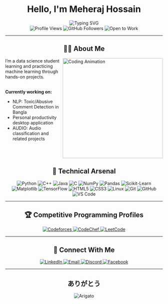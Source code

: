 <div align="center">

# Hello, I'm Meheraj Hossain

<div align="center">
<img src="https://readme-typing-svg.herokuapp.com?font=Fira+Code&size=22&duration=3000&pause=1000&color=FACC15&center=true&vCenter=true&width=600&lines=Aspiring+ML+Engineer+%26+Researcher;Competitive+Programmer" alt="Typing SVG" />


<div align="center">
  <img src="https://komarev.com/ghpvc/?username=meheraj-hossain95&label=Profile%20Views&color=2563eb&style=flat-square" alt="Profile Views" />
  <img src="https://img.shields.io/github/followers/meheraj-hossain95?label=Followers&style=flat-square&color=0f172a" alt="GitHub Followers" />
  <img src="https://img.shields.io/badge/Status-Open%20to%20Work-brightgreen?style=flat-square" alt="Open to Work" />
</div>

---


## 👨‍💻 About Me
<div align="left">
<img align="right" alt="Coding Animation" width="320" src="https://media0.giphy.com/media/v1.Y2lkPTc5MGI3NjExN2NhOXg1bTRoOGVjdGw1enM0ZzVodThtYXV0N2JnbWtoZWFvamxxbCZlcD12MV9pbnRlcm5hbF9naWZfYnlfaWQmY3Q9Zw/H03PuVdwREB21ANkLX/giphy.gif"/>
I’m a data science student learning and practicing machine learning through hands-on projects.<br><br>

**Currently working on:**

- NLP: Toxic/Abusive Comment Detection in Bangla
- Personal productivity desktop application
- AUDIO: Audio classification and related projects

<br clear="both"/>
</div>


## 🚀 Technical Arsenal

<div align="center">

![Python](https://img.shields.io/badge/Python-3776AB?style=for-the-badge&logo=python&logoColor=white)
![C++](https://img.shields.io/badge/C++-00599C?style=for-the-badge&logo=cplusplus&logoColor=white)
![Java](https://img.shields.io/badge/Java-ED8B00?style=for-the-badge&logo=java&logoColor=white)
![C](https://img.shields.io/badge/C-00599C?style=for-the-badge&logo=c&logoColor=white)
![NumPy](https://img.shields.io/badge/NumPy-013243?style=for-the-badge&logo=numpy&logoColor=white)
![Pandas](https://img.shields.io/badge/Pandas-150458?style=for-the-badge&logo=pandas&logoColor=white)
![Scikit-Learn](https://img.shields.io/badge/scikit--learn-F7931E?style=for-the-badge&logo=scikit-learn&logoColor=white)
![Matplotlib](https://img.shields.io/badge/Matplotlib-11557C?style=for-the-badge&logo=matplotlib&logoColor=white)
![TensorFlow](https://img.shields.io/badge/TensorFlow-FF6F00?style=for-the-badge&logo=tensorflow&logoColor=white)
![HTML5](https://img.shields.io/badge/HTML5-E34F26?style=for-the-badge&logo=html5&logoColor=white)
![CSS3](https://img.shields.io/badge/CSS3-1572B6?style=for-the-badge&logo=css3&logoColor=white)
![Linux](https://img.shields.io/badge/Linux-FCC624?style=for-the-badge&logo=linux&logoColor=black)
![Git](https://img.shields.io/badge/Git-F05032?style=for-the-badge&logo=git&logoColor=white)
![GitHub](https://img.shields.io/badge/GitHub-181717?style=for-the-badge&logo=github&logoColor=white)
![VS Code](https://img.shields.io/badge/VS%20Code-007ACC?style=for-the-badge&logo=visual-studio-code&logoColor=white)

</div>

---

## 🏆 Competitive Programming Profiles

<div align="center">
  <a href="https://codeforces.com/profile/meheraj_hossain_">
    <img src="https://img.shields.io/badge/Codeforces-1F8ACB?style=for-the-badge&logo=codeforces&logoColor=white" alt="Codeforces"/>
  </a>
  <a href="https://www.codechef.com/users/meherajhossain">
    <img src="https://img.shields.io/badge/CodeChef-5B4638?style=for-the-badge&logo=codechef&logoColor=white" alt="CodeChef"/>
  </a>
  <a href="https://www.leetcode.com/meheraj_hossain_">
    <img src="https://img.shields.io/badge/LeetCode-FFA116?style=for-the-badge&logo=leetcode&logoColor=white" alt="LeetCode"/>
  </a>
</div>

---


## 🤝 Connect With Me

<div align="center">
  <a href="https://linkedin.com/in/meheraj-hossain95">
    <img src="https://img.shields.io/badge/LinkedIn-0A66C2?style=for-the-badge&logo=linkedin&logoColor=white" alt="LinkedIn"/>
  </a>
  <a href="mailto:your.email@example.com">
    <img src="https://img.shields.io/badge/Email-D14836?style=for-the-badge&logo=gmail&logoColor=white" alt="Email"/>
  </a>
  <a href="https://discord.gg/yourdiscordusername">
    <img src="https://img.shields.io/badge/Discord-5865F2?style=for-the-badge&logo=discord&logoColor=white" alt="Discord"/>
  </a>
  <a href="https://fb.com/meherajhossain.95">
    <img src="https://img.shields.io/badge/Facebook-1877F2?style=for-the-badge&logo=facebook&logoColor=white" alt="Facebook"/>
  </a>
</div>


---

<div align="center">

## ありがとう 
<img src="https://img.shields.io/badge/�%20Arigato-Thank%20You-FF6B6B?style=for-the-badge&logoColor=white" alt="Arigato"/>

</div>

